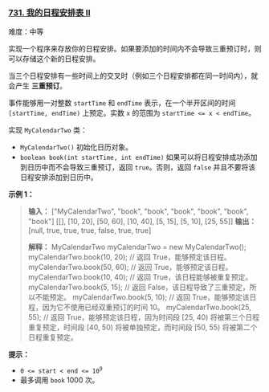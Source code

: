 ### [731\. 我的日程安排表 II](https://leetcode.cn/problems/my-calendar-ii/)

难度：中等

实现一个程序来存放你的日程安排。如果要添加的时间内不会导致三重预订时，则可以存储这个新的日程安排。

当三个日程安排有一些时间上的交叉时（例如三个日程安排都在同一时间内），就会产生 **三重预订**。

事件能够用一对整数 `startTime` 和 `endTime` 表示，在一个半开区间的时间 `[startTime, endTime)` 上预定。实数 `x` 的范围为 `startTime <= x < endTime`。

实现 `MyCalendarTwo` 类：

- `MyCalendarTwo()` 初始化日历对象。
- `boolean book(int startTime, int endTime)` 如果可以将日程安排成功添加到日历中而不会导致三重预订，返回 `true`。否则，返回 `false` 并且不要将该日程安排添加到日历中。

**示例 1：**

> **输入：**
> ["MyCalendarTwo", "book", "book", "book", "book", "book", "book"]
> \[[], [10, 20], [50, 60], [10, 40], [5, 15], [5, 10], [25, 55]]
> **输出：**
> [null, true, true, true, false, true, true]
>
> **解释：**
> MyCalendarTwo myCalendarTwo = new MyCalendarTwo();
> myCalendarTwo.book(10, 20); // 返回 True，能够预定该日程。
> myCalendarTwo.book(50, 60); // 返回 True，能够预定该日程。
> myCalendarTwo.book(10, 40); // 返回 True，该日程能够被重复预定。
> myCalendarTwo.book(5, 15); // 返回 False，该日程导致了三重预定，所以不能预定。
> myCalendarTwo.book(5, 10); // 返回 True，能够预定该日程，因为它不使用已经双重预订的时间 10。
> myCalendarTwo.book(25, 55); // 返回 True，能够预定该日程，因为时间段 [25, 40) 将被第三个日程重复预定，时间段 [40, 50) 将被单独预定，而时间段 [50, 55) 将被第二个日程重复预定。

**提示：**

- <code>0 <= start < end <= 10<sup>9</sup></code>
- 最多调用 `book` 1000 次。

